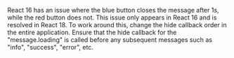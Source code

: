 React 16 has an issue where the blue button closes the message after 1s, while the red button does not. This issue only appears in React 16 and is resolved in React 18. To work around this, change the hide callback order in the entire application. Ensure that the hide callback for the "message.loading" is called before any subsequent messages such as "info", "success", "error", etc.
